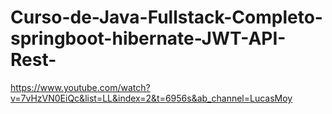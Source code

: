 # Curso-de-Java-Fullstack-Completo-springboot-hibernate-JWT-API-Rest-
https://www.youtube.com/watch?v=7vHzVN0EiQc&list=LL&index=2&t=6956s&ab_channel=LucasMoy
